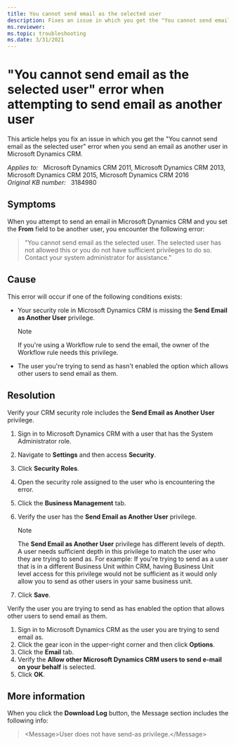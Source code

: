 ```yaml
---
title: You cannot send email as the selected user
description: Fixes an issue in which you get the "You cannot send email as the selected user" error when you send an email as another user in Microsoft Dynamics CRM.
ms.reviewer: 
ms.topic: troubleshooting
ms.date: 3/31/2021
---
```

# "You cannot send email as the selected user" error when attempting to send email as another user

This article helps you fix an issue in which you get the "You cannot send email as the selected user" error when you send an email as another user in Microsoft Dynamics CRM.

_Applies to:_ &nbsp; Microsoft Dynamics CRM 2011, Microsoft Dynamics CRM 2013, Microsoft Dynamics CRM 2015, Microsoft Dynamics CRM 2016  
_Original KB number:_ &nbsp; 3184980

## Symptoms

When you attempt to send an email in Microsoft Dynamics CRM and you set the **From** field to be another user, you encounter the following error:

> "You cannot send email as the selected user. The selected user has not allowed this or you do not have sufficient privileges to do so. Contact your system administrator for assistance."

## Cause

This error will occur if one of the following conditions exists:

- Your security role in Microsoft Dynamics CRM is missing the **Send Email as Another User** privilege.

  > [!NOTE]
  > If you're using a Workflow rule to send the email, the owner of the Workflow rule needs this privilege.

- The user you're trying to send as hasn't enabled the option which allows other users to send email as them.

## Resolution

Verify your CRM security role includes the **Send Email as Another User** privilege.

1. Sign in to Microsoft Dynamics CRM with a user that has the System Administrator role.
2. Navigate to **Settings** and then access **Security**.
3. Click **Security Roles**.
4. Open the security role assigned to the user who is encountering the error.
5. Click the **Business Management** tab.
6. Verify the user has the **Send Email as Another User** privilege.

    > [!NOTE]
    > The **Send Email as Another User** privilege has different levels of depth. A user needs sufficient depth in this privilege to match the user who they are trying to send as. For example: If you're trying to send as a user that is in a different Business Unit within CRM, having Business Unit level access for this privilege would not be sufficient as it would only allow you to send as other users in your same business unit.

7. Click **Save**.

Verify the user you are trying to send as has enabled the option that allows other users to send email as them.

1. Sign in to Microsoft Dynamics CRM as the user you are trying to send email as.
2. Click the gear icon in the upper-right corner and then click **Options**.
3. Click the **Email** tab.
4. Verify the **Allow other Microsoft Dynamics CRM users to send e-mail on your behalf** is selected.
5. Click **OK**.

## More information

When you click the **Download Log** button, the Message section includes the following info:

> \<Message>User does not have send-as privilege.\</Message>
